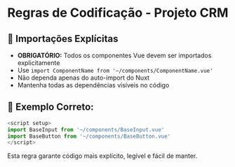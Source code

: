 # Regras de Codificação - Projeto CRM

## 🎯 Importações Explícitas
- **OBRIGATÓRIO:** Todos os componentes Vue devem ser importados explicitamente
- Use `import ComponentName from '~/components/ComponentName.vue'`
- Não dependa apenas do auto-import do Nuxt
- Mantenha todas as dependências visíveis no código

## 📝 Exemplo Correto:
```javascript
<script setup>
import BaseInput from '~/components/BaseInput.vue'
import BaseButton from '~/components/BaseButton.vue'
</script>
```

Esta regra garante código mais explícito, legível e fácil de manter.